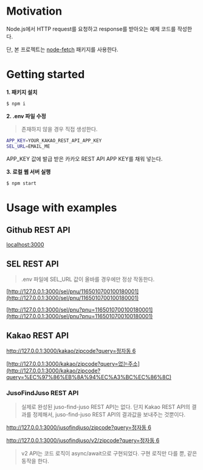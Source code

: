 # Motivation

Node.js에서 HTTP request를 요청하고 response를 받아오는 예제 코드를 작성한다.

단, 본 프로젝트는 [node-fetch](https://www.npmjs.com/package/node-fetch#post-with-json) 패키지를 사용한다.

# Getting started

**1. 패키지 설치**

```bash
$ npm i
```

**2. .env 파일 수정**

> 존재하지 않을 경우 직접 생성한다.

```bash
APP_KEY=YOUR_KAKAO_REST_API_APP_KEY
SEL_URL=EMAIL_ME
```

APP_KEY 값에 발급 받은 카카오 REST API APP KEY를 채워 넣는다.

**3. 로컬 웹 서버 실행**

```bash
$ npm start
```

# Usage with examples

## Github REST API

[localhost:3000](http://127.0.0.1:3000/)

## SEL REST API

> .env 파일에 SEL_URL 값이 올바를 경우에만 정상 작동한다.

[http://127.0.0.1:3000/sel/pnu/1165010700100180001](http://127.0.0.1:3000/sel/pnu/1165010700100180001)

[http://127.0.0.1:3000/sel/pnu?pnu=1165010700100180001](http://127.0.0.1:3000/sel/pnu?pnu=1165010700100180001)

## Kakao REST API

[http://127.0.0.1:3000/kakao/zipcode?query=정자동 6](http://127.0.0.1:3000/kakao/zipcode?query=%EC%A0%95%EC%9E%90%EB%8F%996)

[http://127.0.0.1:3000/kakao/zipcode?query=없는주소](http://127.0.0.1:3000/kakao/zipcode?query=%EC%97%86%EB%8A%94%EC%A3%BC%EC%86%8C)

### JusoFindJuso REST API

> 실제로 완성된 juso-find-juso REST API는 없다. 단지 Kakao REST API의 결과를 정제해서, juso-find-juso REST API의 결과값을 보내주는 것뿐이다.

[http://127.0.0.1:3000/jusofindjuso/zipcode?query=정자동 6](http://127.0.0.1:3000/jusofindjuso/zipcode?query=%EC%A0%95%EC%9E%90%EB%8F%996)

[http://127.0.0.1:3000/jusofindjuso/v2/zipcode?query=정자동 6](http://127.0.0.1:3000/jusofindjuso/v2/zipcode?query=%EC%A0%95%EC%9E%90%EB%8F%996)

> v2 API는 코드 로직이 async/await으로 구현되었다. 구현 로직만 다를 뿐, 같은 동작을 한다.
